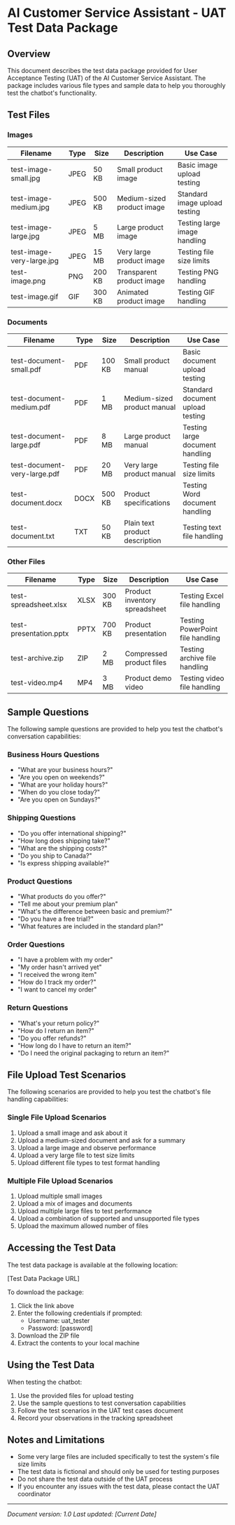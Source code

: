 # AI Customer Service Assistant - UAT Test Data Package

## Overview

This document describes the test data package provided for User Acceptance Testing (UAT) of the AI Customer Service Assistant. The package includes various file types and sample data to help you thoroughly test the chatbot's functionality.

## Test Files

### Images

| Filename | Type | Size | Description | Use Case |
|----------|------|------|-------------|----------|
| test-image-small.jpg | JPEG | 50 KB | Small product image | Basic image upload testing |
| test-image-medium.jpg | JPEG | 500 KB | Medium-sized product image | Standard image upload testing |
| test-image-large.jpg | JPEG | 5 MB | Large product image | Testing large image handling |
| test-image-very-large.jpg | JPEG | 15 MB | Very large product image | Testing file size limits |
| test-image.png | PNG | 200 KB | Transparent product image | Testing PNG handling |
| test-image.gif | GIF | 300 KB | Animated product image | Testing GIF handling |

### Documents

| Filename | Type | Size | Description | Use Case |
|----------|------|------|-------------|----------|
| test-document-small.pdf | PDF | 100 KB | Small product manual | Basic document upload testing |
| test-document-medium.pdf | PDF | 1 MB | Medium-sized product manual | Standard document upload testing |
| test-document-large.pdf | PDF | 8 MB | Large product manual | Testing large document handling |
| test-document-very-large.pdf | PDF | 20 MB | Very large product manual | Testing file size limits |
| test-document.docx | DOCX | 500 KB | Product specifications | Testing Word document handling |
| test-document.txt | TXT | 50 KB | Plain text product description | Testing text file handling |

### Other Files

| Filename | Type | Size | Description | Use Case |
|----------|------|------|-------------|----------|
| test-spreadsheet.xlsx | XLSX | 300 KB | Product inventory spreadsheet | Testing Excel file handling |
| test-presentation.pptx | PPTX | 700 KB | Product presentation | Testing PowerPoint file handling |
| test-archive.zip | ZIP | 2 MB | Compressed product files | Testing archive file handling |
| test-video.mp4 | MP4 | 3 MB | Product demo video | Testing video file handling |

## Sample Questions

The following sample questions are provided to help you test the chatbot's conversation capabilities:

### Business Hours Questions

- "What are your business hours?"
- "Are you open on weekends?"
- "What are your holiday hours?"
- "When do you close today?"
- "Are you open on Sundays?"

### Shipping Questions

- "Do you offer international shipping?"
- "How long does shipping take?"
- "What are the shipping costs?"
- "Do you ship to Canada?"
- "Is express shipping available?"

### Product Questions

- "What products do you offer?"
- "Tell me about your premium plan"
- "What's the difference between basic and premium?"
- "Do you have a free trial?"
- "What features are included in the standard plan?"

### Order Questions

- "I have a problem with my order"
- "My order hasn't arrived yet"
- "I received the wrong item"
- "How do I track my order?"
- "I want to cancel my order"

### Return Questions

- "What's your return policy?"
- "How do I return an item?"
- "Do you offer refunds?"
- "How long do I have to return an item?"
- "Do I need the original packaging to return an item?"

## File Upload Test Scenarios

The following scenarios are provided to help you test the chatbot's file handling capabilities:

### Single File Upload Scenarios

1. Upload a small image and ask about it
2. Upload a medium-sized document and ask for a summary
3. Upload a large image and observe performance
4. Upload a very large file to test size limits
5. Upload different file types to test format handling

### Multiple File Upload Scenarios

1. Upload multiple small images
2. Upload a mix of images and documents
3. Upload multiple large files to test performance
4. Upload a combination of supported and unsupported file types
5. Upload the maximum allowed number of files

## Accessing the Test Data

The test data package is available at the following location:

[Test Data Package URL]

To download the package:

1. Click the link above
2. Enter the following credentials if prompted:
   - Username: uat_tester
   - Password: [password]
3. Download the ZIP file
4. Extract the contents to your local machine

## Using the Test Data

When testing the chatbot:

1. Use the provided files for upload testing
2. Use the sample questions to test conversation capabilities
3. Follow the test scenarios in the UAT test cases document
4. Record your observations in the tracking spreadsheet

## Notes and Limitations

- Some very large files are included specifically to test the system's file size limits
- The test data is fictional and should only be used for testing purposes
- Do not share the test data outside of the UAT process
- If you encounter any issues with the test data, please contact the UAT coordinator

---

*Document version: 1.0*
*Last updated: [Current Date]*
